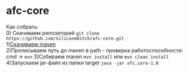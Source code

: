# afc-core
Как собрать:  
0) Скачиваем репозиторий `git clone https://github.com/SiliconeDitch/afc-core.git`  
1)[Скачиваем maven](https://maven.apache.org/download.cgi)  
2)Прописываем путь до maven в path - проверка работоспособности: cmd -> `mvn`
3)Собираем maven `mvn install` или `mvn clean install`
4)Запускаем jar-файл из папки target `java -jar afc.core-1.0`
